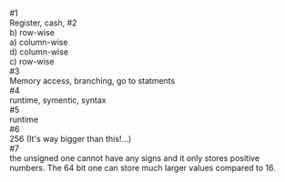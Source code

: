 #1  
Register, cash, 
#2   
b) row-wise  
a) column-wise  
d) column-wise  
c) row-wise  
#3  
Memory access, branching, go to statments  
#4  
runtime, symentic, syntax  
#5  
runtime  
#6  
256 (It's way bigger than this!...)  
#7  
the unsigned one cannot have any signs and it only stores positive numbers. The 64 bit one can store much larger values compared to 16. 